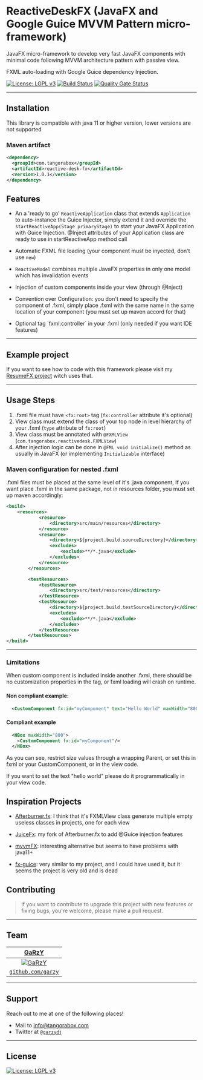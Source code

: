 # ReactiveDeskFX (JavaFX and Google Guice MVVM Pattern micro-framework)

 JavaFX micro-framework to develop very fast JavaFX components with minimal code following MVVM architecture pattern with passive view.
 
 FXML auto-loading with Google Guice dependency Injection.

[![License: LGPL v3](https://img.shields.io/badge/License-LGPLv3-blue.svg)](https://opensource.org/licenses/LGPL-3.0)
[![Build Status](https://travis-ci.com/TangoraBox/ReactiveDeskFX.svg?branch=master)](https://travis-ci.com/TangoraBox/ReactiveDeskFX)
[![Quality Gate Status](https://sonarcloud.io/api/project_badges/measure?project=com.tangorabox%3Areactive-desk-fx&metric=alert_status)](https://sonarcloud.io/dashboard?id=com.tangorabox%3Areactive-desk-fx)

---

## Installation
 
This library is compatible with java 11 or higher version, lower versions are not supported

### Maven artifact

```xml
<dependency>
  <groupId>com.tangorabox</groupId>
  <artifactId>reactive-desk-fx</artifactId>
  <version>1.0.1</version>
</dependency>
```

## Features

- An a 'ready to go' `ReactiveApplication` class that extends `Application` to auto-instance the Guice Injector, simply extend it and override the `startReactiveApp(Stage primaryStage)` to start your JavaFX Application with Guice Injection. @Inject attributes of your Application class are ready to use in startReactiveApp method call

- Automatic FXML file loading (your component must be inyected, don't use `new`)
  
- `ReactiveModel` combines multiple JavaFX properties in only one model which has invalidation events
  
- Injection of custom components inside your view (through @Inject)
  
- Convention over Configuration: you don't need to specify the component of .fxml, simply place .fxml with the same name in the same location of your component (you must set up maven accord for that)
  
- Optional tag `fxml:controller´ in your .fxml (only needed if you want IDE features)

---

## Example project

If you want to see how to code with this framework please visit my [ResumeFX project](https://github.com/TangoraBox/ResumeFX) witch uses that.

---

## Usage Steps
1. .fxml file must have `<fx:root>` tag (`fx:controller` attribute it's optional)
2. View class must extend the class of your top node in level hierarchy of your .fxml (`type` attribute of `fx:root`)
3. View class must be annotated with `@FXMLView`  (`com.tangorabox.reactivedesk.FXMLView`) 
4. After injection logic can be done in `@FML void initialize()` method as usually in JavaFX (or implementing `Initializable` interface)

### Maven configuration for nested .fxml
.fxml files must be placed at the same level of it's .java component, If you want place .fxml in the same package, not in resources folder,
you must set up maven accordingly:

```xml
<build>
    <resources>
            <resource>
                <directory>src/main/resources</directory>
            </resource>
            <resource>
                <directory>${project.build.sourceDirectory}</directory>
                <excludes>
                    <exclude>**/*.java</exclude>
                </excludes>
            </resource>
        </resources>

        <testResources>
            <testResource>
                <directory>src/test/resources</directory>
            </testResource>
            <testResource>
                <directory>${project.build.testSourceDirectory}</directory>
                <excludes>
                    <exclude>**/*.java</exclude>
                </excludes>
            </testResource>
        </testResources>
</build>

```
---

### Limitations
When custom component is included inside another .fxml, there should be no customization properties in the tag, or fxml loading will crash on runtime.

#### Non compliant example:

```xml
  <CustomComponent fx:id="myComponent" text="Hello World" maxWidth="800"/>
```

#### Compliant example

```xml
  <HBox maxWidth="800">
    <CustomComponent fx:id="myComponent"/>
  </HBox>
``` 

As you can see, restrict size values through a wrapping Parent, or set this in fxml or your CustomComponent, or in the view code.

If you want to set the text "hello world" please do it programmatically in your view code.

## Inspiration Projects

- [Afterburner.fx](https://github.com/AdamBien/afterburner.fx): I think that it's FXMLView class generate multiple empty useless classes in projects, one for each view

- [JuiceFx](https://github.com/garzy/JuiceFX): my fork of Afterburner.fx to add @Guice injection features

- [mvvmFX](https://github.com/sialcasa/mvvmFX): interesting alternative but seems to have problems with java11+

- [fx-guice](https://github.com/cathive/fx-guice): very similar to my project, and I could have used it, but it seems the project is very old and is dead


## Contributing

> If you want to contribute to upgrade this project with new features or fixing bugs, you're welcome, please make a pull request.

---

## Team


| <a href="https://github.com/garzy" target="_blank">**GaRzY**</a> | 
| :---: 
| [![GaRzY](https://avatars0.githubusercontent.com/u/10849239?s=200)](https://github.com/garzy)
| <a href="https://github.com/garzy" target="_blank">`github.com/garzy`</a> | 


---

## Support

Reach out to me at one of the following places!

- Mail to [info@tangorabox.com](mailto:info@tangorabox.com)
- Twitter at <a href="http://twitter.com/garzydj" target="_blank">`@garzydj`</a>

---


## License

[![License: LGPL v3](https://img.shields.io/badge/License-LGPLv3-blue.svg)](https://opensource.org/licenses/LGPL-3.0)
